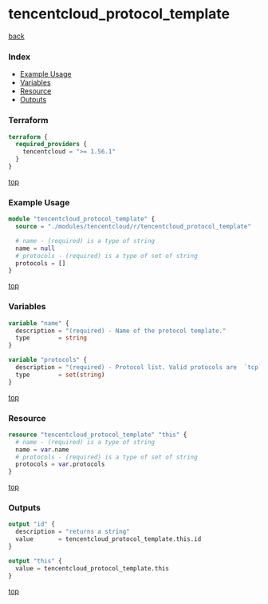 # tencentcloud_protocol_template

[back](../tencentcloud.md)

### Index

- [Example Usage](#example-usage)
- [Variables](#variables)
- [Resource](#resource)
- [Outputs](#outputs)

### Terraform

```terraform
terraform {
  required_providers {
    tencentcloud = ">= 1.56.1"
  }
}
```

[top](#index)

### Example Usage

```terraform
module "tencentcloud_protocol_template" {
  source = "./modules/tencentcloud/r/tencentcloud_protocol_template"

  # name - (required) is a type of string
  name = null
  # protocols - (required) is a type of set of string
  protocols = []
}
```

[top](#index)

### Variables

```terraform
variable "name" {
  description = "(required) - Name of the protocol template."
  type        = string
}

variable "protocols" {
  description = "(required) - Protocol list. Valid protocols are  `tcp`, `udp`, `icmp`, `gre`. Single port(tcp:80), multi-port(tcp:80,443), port range(tcp:3306-20000), all(tcp:all) format are support. Protocol `icmp` and `gre` cannot specify port."
  type        = set(string)
}
```

[top](#index)

### Resource

```terraform
resource "tencentcloud_protocol_template" "this" {
  # name - (required) is a type of string
  name = var.name
  # protocols - (required) is a type of set of string
  protocols = var.protocols
}
```

[top](#index)

### Outputs

```terraform
output "id" {
  description = "returns a string"
  value       = tencentcloud_protocol_template.this.id
}

output "this" {
  value = tencentcloud_protocol_template.this
}
```

[top](#index)
